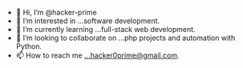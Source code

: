 - 👋 Hi, I’m @hacker-prime
- 👀 I’m interested in ...software development.
- 🌱 I’m currently learning ...full-stack web development.
- 💞️ I’m looking to collaborate on ...php projects and automation with Python.
- 📫 How to reach me ...hacker0prime@gmail.com.

<!---
hacker-prime/hacker-prime is a ✨ special ✨ repository because its `README.md` (this file) appears on your GitHub profile.
You can click the Preview link to take a look at your changes.
--->
